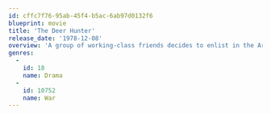 ```yaml
---
id: cffc7f76-95ab-45f4-b5ac-6ab97d0132f6
blueprint: movie
title: 'The Deer Hunter'
release_date: '1978-12-08'
overview: 'A group of working-class friends decides to enlist in the Army during the Vietnam War and finds it to be hellish chaos -- not the noble venture they imagined. Before they left, Steven married his pregnant girlfriend -- and Michael and Nick were in love with the same woman. But all three are different men upon their return.'
genres:
  -
    id: 18
    name: Drama
  -
    id: 10752
    name: War
---
```


